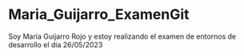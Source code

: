 # Maria_Guijarro_ExamenGit
Soy María Guijarro Rojo y estoy realizando el examen de entornos de desarrollo el dia 26/05/2023
